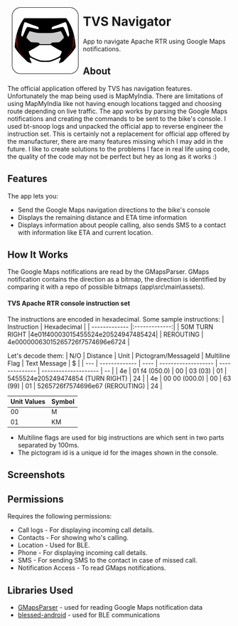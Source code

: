 
<img src="/readme/logo.png" align="left"
width="150" hspace="10" vspace="10">

# TVS Navigator
App to navigate Apache RTR using Google Maps notifications.
<br/>
## About

The official application offered by TVS has navigation features. Unfortunately the map being used is MapMyIndia. There are limitations of using MapMyIndia like not having enough locations tagged and choosing route depending on live traffic.
The app works by parsing the Google Maps notifications and creating the commands to be sent to the bike's console.
I used bt-snoop logs and unpacked the official app to reverse engineer the instruction set.
This is certainly not a replacement for official app offered by the manufacturer, there are many features missing which I may add in the future.
I like to create solutions to the problems I face in real life using code, the quality of the code may not be perfect but hey as long as it works :)

## Features

The app lets you:
- Send the Google Maps navigation directions to the bike's console
- Displays the remaining distance and ETA time information
- Displays information about people calling, also sends SMS to a contact with information like ETA and current location.

## How It Works
The Google Maps notifications are read by the GMapsParser. 
GMaps notification contains the direction as a bitmap, the direction is identified by comparing it with a repo of possible bitmaps (app\src\main\assets).

#### TVS Apache RTR console instruction set
The instructions are encoded in hexadecimal.
Some sample instructions:
| Instruction   | Hexadecimal   |
| ------------- |:-------------:|
| 50M TURN RIGHT |4e01f40003015455524e20524947485424|
| REROUTING      | 4e00000063015265726f7574696e6724 |

Let's decode them:
| N/O | Distance      | Unit | Pictogram/MessageId | Multiline Flag | Text Message         | $  |
| --- | ------------- | ---- | ------------------- | -------------- | -------------------- | -- |
| 4e  | 01 f4 (050.0) | 00   | 03 (03)             | 01             | 5455524e205249474854 (TURN RIGHT) | 24 |
| 4e  | 00 00 (000.0) | 00   | 63 (99)             | 01             | 5265726f7574696e67 (REROUTING)   | 24 |

| Unit Values | Symbol |
| ----------- | ------ |
| 00          | M      |
| 01          | KM     |

- Multiline flags are used for big instructions are which sent in two parts separated by 100ms.
- The pictogram id is a unique id for the images shown in the console.

## Screenshots


## Permissions

Requires the following permissions:
- Call logs - For displaying incoming call details.
- Contacts - For showing who's calling.
- Location - Used for BLE.
- Phone - For displaying incoming call details.
- SMS - For sending SMS to the contact in case of missed call.
- Notification Access - To read GMaps notifications.

## Libraries Used
- [GMapsParser](https://github.com/3v1n0/GMapsParser) - used for reading Google Maps notification data
- [blessed-android](https://github.com/weliem/blessed-android) - used for BLE communications